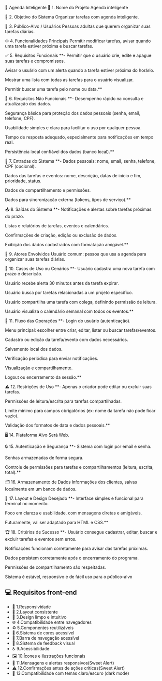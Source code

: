 📅 Agenda Inteligente
📌 1. Nome do Projeto
Agenda inteligente

🎯 2. Objetivo do Sistema
Organizar tarefas com agenda inteligente.

👥 3. Público-Alvo / Usuários
Pessoas adultas que querem organizar suas tarefas diárias.

⚙️ 4. Funcionalidades Principais
Permitir modificar tarefas, avisar quando uma tarefa estiver próxima e buscar tarefas.

✅ 5. Requisitos Funcionais
**- Permitir que o usuário crie, edite e apague suas tarefas e compromissos.

Avisar o usuário com um alerta quando a tarefa estiver próxima do horário.

Mostrar uma lista com todas as tarefas para o usuário visualizar.

Permitir buscar uma tarefa pelo nome ou data.**

🚀 6. Requisitos Não Funcionais
**- Desempenho rápido na consulta e atualização dos dados.

Segurança básica para proteção dos dados pessoais (senha, email, telefone, CPF).

Usabilidade simples e clara para facilitar o uso por qualquer pessoa.

Tempo de resposta adequado, especialmente para notificações em tempo real.

Persistência local confiável dos dados (banco local).**

📝 7. Entradas do Sistema
**- Dados pessoais: nome, email, senha, telefone, CPF (opcional).

Dados das tarefas e eventos: nome, descrição, datas de início e fim, prioridade, status.

Dados de compartilhamento e permissões.

Dados para sincronização externa (tokens, tipos de serviço).**

📤 8. Saídas do Sistema
**- Notificações e alertas sobre tarefas próximas do prazo.

Listas e relatórios de tarefas, eventos e calendários.

Confirmações de criação, edição ou exclusão de dados.

Exibição dos dados cadastrados com formatação amigável.**

👤 9. Atores Envolvidos
Usuário comum: pessoa que usa a agenda para organizar suas tarefas diárias.

📌 10. Casos de Uso ou Cenários
**- Usuário cadastra uma nova tarefa com prazo e descrição.

Usuário recebe alerta 30 minutos antes da tarefa expirar.

Usuário busca por tarefas relacionadas a um projeto específico.

Usuário compartilha uma tarefa com colega, definindo permissão de leitura.

Usuário visualiza o calendário semanal com todos os eventos.**

🔄 11. Fluxo das Operações
**- Login do usuário (autenticação).

Menu principal: escolher entre criar, editar, listar ou buscar tarefas/eventos.

Cadastro ou edição da tarefa/evento com dados necessários.

Salvamento local dos dados.

Verificação periódica para enviar notificações.

Visualização e compartilhamento.

Logout ou encerramento da sessão.**

⚠️ 12. Restrições de Uso
**- Apenas o criador pode editar ou excluir suas tarefas.

Permissões de leitura/escrita para tarefas compartilhadas.

Limite mínimo para campos obrigatórios (ex: nome da tarefa não pode ficar vazio).

Validação dos formatos de data e dados pessoais.**

🖥️ 14. Plataforma Alvo
Será Web.

🔒 15. Autenticação e Segurança
**- Sistema com login por email e senha.

Senhas armazenadas de forma segura.

Controle de permissões para tarefas e compartilhamentos (leitura, escrita, total).**

🗂️ 16. Armazenamento de Dados
Informações dos clientes, salvas localmente em um banco de dados.

🎨 17. Layout e Design Desejado
**- Interface simples e funcional para terminal no momento.

Foco em clareza e usabilidade, com mensagens diretas e amigáveis.

Futuramente, vai ser adaptado para HTML e CSS.**

🏆 18. Critérios de Sucesso
**- Usuário consegue cadastrar, editar, buscar e excluir tarefas e eventos sem erros.

Notificações funcionam corretamente para avisar das tarefas próximas.

Dados persistem corretamente após o encerramento do programa.

Permissões de compartilhamento são respeitadas.

Sistema é estável, responsivo e de fácil uso para o público-alvo

## 💻 Requisitos front-end
- 🧩 1.Responsividade
- 🧱 2.Layout consistente
- 🧼 3.Design limpo e intuitivo
- 🌐 4.Compatibilidade entre navegadores
- ♻️ 5.Componentes reutilizáveis
- 🎨 6.Sistema de cores acessível
- 🧭 7.Barra de navegação acessível
- 🔁 8.Sistema de feedback visual
- ♿ 9.Acessibilidade
- 🖼️ 10.Ícones e ilustrações funcionais
- 📱 11.Mensagens e alertas responsivos(Sweet Alert)
- ⚠️ 12.Confirmações antes de ações críticas(Sweet Alert)
- 🌙 13.Compatibilidade com temas claro/escuro (dark mode)
